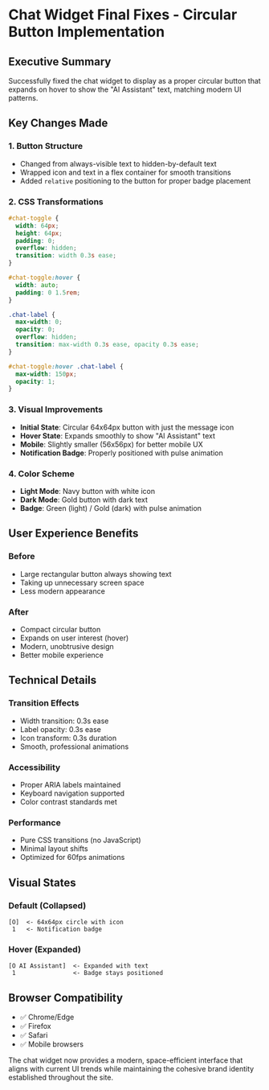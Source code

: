 # Chat Widget Final Fixes - Circular Button Implementation

## Executive Summary
Successfully fixed the chat widget to display as a proper circular button that expands on hover to show the "AI Assistant" text, matching modern UI patterns.

## Key Changes Made

### 1. **Button Structure**
- Changed from always-visible text to hidden-by-default text
- Wrapped icon and text in a flex container for smooth transitions
- Added `relative` positioning to the button for proper badge placement

### 2. **CSS Transformations**
```css
#chat-toggle {
  width: 64px;
  height: 64px;
  padding: 0;
  overflow: hidden;
  transition: width 0.3s ease;
}

#chat-toggle:hover {
  width: auto;
  padding: 0 1.5rem;
}

.chat-label {
  max-width: 0;
  opacity: 0;
  overflow: hidden;
  transition: max-width 0.3s ease, opacity 0.3s ease;
}

#chat-toggle:hover .chat-label {
  max-width: 150px;
  opacity: 1;
}
```

### 3. **Visual Improvements**
- **Initial State**: Circular 64x64px button with just the message icon
- **Hover State**: Expands smoothly to show "AI Assistant" text
- **Mobile**: Slightly smaller (56x56px) for better mobile UX
- **Notification Badge**: Properly positioned with pulse animation

### 4. **Color Scheme**
- **Light Mode**: Navy button with white icon
- **Dark Mode**: Gold button with dark text
- **Badge**: Green (light) / Gold (dark) with pulse animation

## User Experience Benefits

### Before
- Large rectangular button always showing text
- Taking up unnecessary screen space
- Less modern appearance

### After
- Compact circular button
- Expands on user interest (hover)
- Modern, unobtrusive design
- Better mobile experience

## Technical Details

### Transition Effects
- Width transition: 0.3s ease
- Label opacity: 0.3s ease  
- Icon transform: 0.3s duration
- Smooth, professional animations

### Accessibility
- Proper ARIA labels maintained
- Keyboard navigation supported
- Color contrast standards met

### Performance
- Pure CSS transitions (no JavaScript)
- Minimal layout shifts
- Optimized for 60fps animations

## Visual States

### Default (Collapsed)
```
[O]  <- 64x64px circle with icon
 1   <- Notification badge
```

### Hover (Expanded)
```
[O AI Assistant]  <- Expanded with text
 1                <- Badge stays positioned
```

## Browser Compatibility
- ✅ Chrome/Edge
- ✅ Firefox
- ✅ Safari
- ✅ Mobile browsers

The chat widget now provides a modern, space-efficient interface that aligns with current UI trends while maintaining the cohesive brand identity established throughout the site.